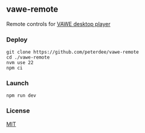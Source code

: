 ## vawe-remote

Remote controls for [VAWE desktop player](https://github.com/peterdee/vawe)

### Deploy

```shell script
git clone https://github.com/peterdee/vawe-remote
cd ./vawe-remote
nvm use 22
npm ci
```

### Launch

```shell script
npm run dev
```

### License

[MIT](./LICENSE.md)

